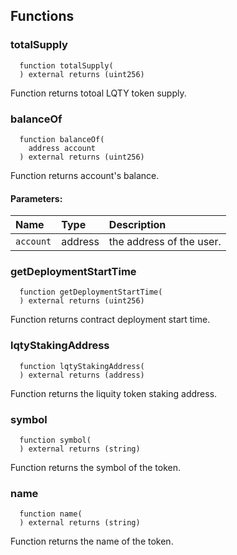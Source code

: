 


## Functions
### totalSupply
```solidity
  function totalSupply(
  ) external returns (uint256)
```
Function returns totoal LQTY token supply.




### balanceOf
```solidity
  function balanceOf(
    address account
  ) external returns (uint256)
```
Function returns account's balance.


#### Parameters:
| Name | Type | Description                                                          |
| :--- | :--- | :------------------------------------------------------------------- |
|`account` | address | the address of the user.


### getDeploymentStartTime
```solidity
  function getDeploymentStartTime(
  ) external returns (uint256)
```
Function returns contract deployment start time.




### lqtyStakingAddress
```solidity
  function lqtyStakingAddress(
  ) external returns (address)
```
Function returns the liquity token staking address.




### symbol
```solidity
  function symbol(
  ) external returns (string)
```
Function returns the symbol of the token.




### name
```solidity
  function name(
  ) external returns (string)
```
Function returns the name of the token.




